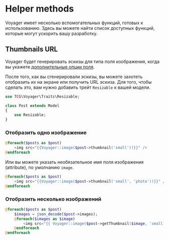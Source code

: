 # Helper methods

Voyager имеет несколько вспомогательных функций, готовых к использованию. Здесь вы можете найти список доступных функций, которые могут ускорить вашу разработку.

## Thumbnails URL

Voyager будет генерировать эскизы для типа поля изображения, когда вы укажете [дополнительные опции поля](../bread/introduction.md#additional-field-options).

После того, как вы сгенерировали эскизы, вы можете захотеть отобразить их на экране или получить URL эскиза. Для того, чтобы сделать это, вам нужно добавить трейт `Resizable` к вашей модели.

```php
use TCG\Voyager\Traits\Resizable;

class Post extends Model
{
    use Resizable;
}
```

### Отобразить одно изображение

```php
@foreach($posts as $post)
    <img src="{{Voyager::image($post->thumbnail('small'))}}" />
@endforeach
```

Или вы можете указать необязательное имя поля изображения \(attribute\), по умолчанию `image`.

```php
@foreach($posts as $post)
    <img src="{{Voyager::image($post->thumbnail('small', 'photo'))}}" />
@endforeach
```

### Отобразить несколько изображений

```php
@foreach($posts as $post)
    $images = json_decode($post->images);
    @foreach($images as $image)
        <img src="{{ Voyager::image($post->getThumbnail($image, 'small')) }}" />
    @endforeach
@endforeach
```

